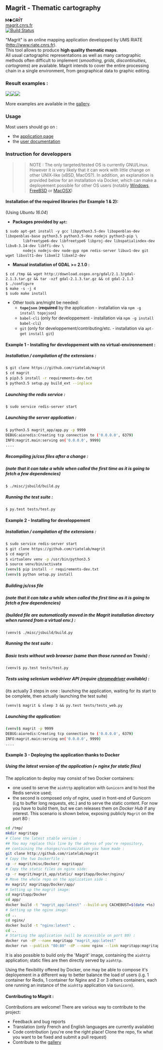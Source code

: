 ## Magrit - Thematic cartography

[![png](magrit_app/static/img/logo_magrit2.png)](http://magrit.cnrs.fr)    
[magrit.cnrs.fr](http://magrit.cnrs.fr)    
[![Build Status](https://travis-ci.org/mthh/magrit.svg?branch=master)](https://travis-ci.org/mthh/magrit)  

"Magrit" is an online mapping application developped by UMS RIATE (http://www.riate.cnrs.fr).  
This tool allows to produce **high quality thematic maps**.   
All usual cartographic representations as well as many cartographic methods often difficult to implement (*smoothing*, *grids*, *discontinuities*, *cartograms*) are available.      Magrit intends to cover the entire processing chain in a single environment, from geographical data to graphic editing.

### Result examples :

<p><img src="https://magrit.hypotheses.org/files/2017/02/worldpop.png" height="250"/><img src="https://magrit.hypotheses.org/files/2017/02/smoothed2.png" height="250"/><img src="https://raw.githubusercontent.com/mthh/magrit/master/magrit_app/static/img/gallery/popdensity_africa.png" height="250"/></p>


More examples are available in the [gallery](http://magrit.hypotheses.org/galerie).

### Usage

Most users should go on :
- the [application page](http://magrit.cnrs.fr)
- the [user documentation](http://magrit.cnrs.fr/docs/)


### Instruction for developpers
>> NOTE : The only targeted/tested OS is currently GNU/Linux.
However it is very likely that it can work with little change on other UNIX-like (xBSD, MacOS?).
In addition, an explanation is provided below for an installation via Docker, which can make a deployement possible for other OS users (notably [Windows](https://docs.docker.com/docker-for-windows/), [FreeBSD](https://wiki.freebsd.org/Docker) or [MacOSX](https://docs.docker.com/docker-for-mac/))

#### Installation of the required libraries (for Example 1 & 2):
(Using *Ubuntu 16.04*)  
* **Packages provided by `apt`:**
```
$ sudo apt-get install -y gcc libpython3.5-dev libopenblas-dev libopenblas-base python3.5 python3.5-dev nodejs python3-pip \
        libfreetype6-dev libfreetype6 libproj-dev libspatialindex-dev libv8-3.14-dev libffi-dev \
        nodejs nodejs-dev node-gyp npm redis-server libuv1-dev git wget libxslt1-dev libxml2 libxml2-dev
```

* **Manual installation of GDAL >= 2.1.0 :**
```
$ cd /tmp && wget http://download.osgeo.org/gdal/2.1.3/gdal-2.1.3.tar.gz && tar -xzf gdal-2.1.3.tar.gz && cd gdal-2.1.3
$ ./configure
$ make -s -j 4
$ sudo make install
```

* Other tools are/might be needed:
  - **`topojson`** (**required** by the application - installation via `npm -g install topojson`)
  - `babel-cli` (only for developpement - installation via `npm -g install babel-cli`)
  - `git` (only for developpement/contributing/etc. - installation via `apt-get install git`)

#### Example 1 - Installing for developpement with no virtual-environnement :
##### Installation / compilation of the extensions :
```bash
$ git clone https://github.com/riatelab/magrit
$ cd magrit
$ pip3.5 install -r requirements-dev.txt
$ python3.5 setup.py build_ext --inplace
```

##### Launching the redis service :
```bash
$ sudo service redis-server start
```

##### Launching the server application :
```bash
$ python3.5 magrit_app/app.py -p 9999
DEBUG:aioredis:Creating tcp connection to ('0.0.0.0', 6379)
INFO:magrit.main:serving on('0.0.0.0', 9999)
....
```

##### Recompiling js/css files after a change :
##### (note that it can take a while when called the first time as it is going to fetch a few dependencies)
```bash
$ ./misc/jsbuild/build.py
```

##### Running the test suite :
```bash
$ py.test tests/test.py
```

#### Example 2 - Installing for developpement
##### Installation / compilation of the extensions :
```bash
$ sudo service redis-server start
$ git clone https://github.com/riatelab/magrit
$ cd magrit
$ virtualenv venv -p /usr/bin/python3.5
$ source venv/bin/activate
(venv)$ pip install -r requirements-dev.txt
(venv)$ python setup.py install
```

##### Building js/css file
##### (note that it can take a while when called the first time as it is going to fetch a few dependencies)
##### (builded file are automatically moved in the Magrit installation directory when runned from a virtual env.) :
```
(venv)$ ./misc/jsbuild/build.py
```

##### Running the test suite :
##### Basic tests without web browser (same than those runned on Travis) :
```
(venv)$ py.test tests/test.py
```

##### Tests using selenium webdriver API (require [chromedriver](https://sites.google.com/a/chromium.org/chromedriver/downloads) available) :
(its actually 3 steps in one : launching the application, waiting for its start to be complete, then actually launching the test suite)
```
(venv)$ magrit & sleep 3 && py.test tests/tests_web.py
```

##### Launching the application:
```bash
(venv)$ magrit -p 9999
DEBUG:aioredis:Creating tcp connection to ('0.0.0.0', 6379)
INFO:magrit.main:serving on('0.0.0.0', 9999)
....
```

#### Example 3 - Deploying the application thanks to Docker
##### Using the latest version of the application (+ nginx for static files)

The application to deploy may consist of two Docker containers:
- one used to serve the `aiohttp` application with `Gunicorn` and to host the Redis service used;
- the second is composed only of nginx, used in front-end of Gunicorn (i.g to buffer long requests, etc.) and to serve the static content.
For now you have to build them, but we can releases them on *Docker Hub* if any interest.
This scenario is shown below, exposing publicly `Magrit` on the port 80 :

```` bash
cd /tmp/
mkdir magritapp
# Clone the latest stable version :
## You may replace this line by the adress of you're repository,
## containing the changes/customization you have made :
git clone http://github.com/riatelab/magrit
# Copy the two Dockerfile :
cp -r magrit/misc/Docker/ magritapp/
# Copy the static files on nginx side:
cp -r magrit/magrit_app/static/ magritapp/Docker/nginx/
# Move the whole repo on the application side :
mv magrit/ magritapp/Docker/app/
# Setting up the magrit image:
cd magritapp/Docker
cd app/
docker build -t "magrit_app:latest" --build-arg CACHEBUST=$(date +%s) .
# Setting up the nginx image:
cd ..
cd nginx/
docker build -t "nginx:latest" .
cd ..
# Starting the application (will be accessible on port 80) :
docker run -dP --name magritapp "magrit_app:latest"
docker run --publish "80:80" -dP --name nginx --link magritapp:magritapp nginx
````

It is also possible to build only the 'Magrit' image, containing the `aiohttp` application; static files are then directly served by `aiohttp`.  

Using the flexibility offered by Docker, one may be able to compose it's deployement in a different way to better balance the load of users (i.g. 1 container for Redis, 1 container for Nginx and 2 or 3 others containers, each one running an instance of the `aiohttp` application via `Gunicorn`).

#### Contributing to Magrit :
Contributions are welcome! There are various way to contribute to the project:
- Feedback and bug reports
- Translation (only French and English languages are currently available)
- Code contribution (you're one the right place! Clone the repo, fix what you want to be fixed and submit a pull request)
- Contribute to the [gallery](http://magrit.hypotheses.org/galerie)
